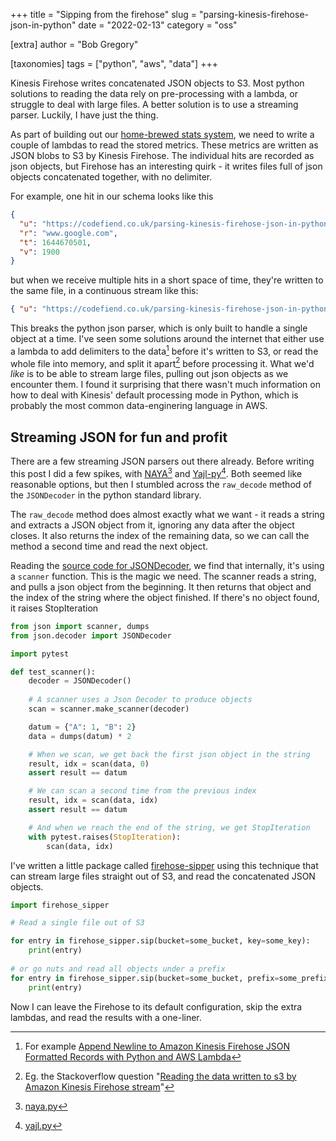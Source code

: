 +++
title = "Sipping from the firehose"
slug = "parsing-kinesis-firehose-json-in-python"
date = "2022-02-13"
category = "oss"

[extra]
author = "Bob Gregory"

[taxonomies]
tags = ["python", "aws", "data"]
+++

Kinesis Firehose writes concatenated JSON objects to S3. Most python solutions to reading the data rely on pre-processing with a lambda, or struggle to deal with large files. A better solution is to use a streaming parser. Luckily, I have just the thing.

<!-- more -->

As part of building out our [home-brewed stats system](@/serverless-web-analytics/index.md), we need to write a couple of lambdas to read the stored metrics. These metrics are written as JSON blobs to S3 by Kinesis Firehose. The individual hits are recorded as json objects, but Firehose has an interesting quirk - it writes files full of json objects concatenated together, with no delimiter.

For example, one hit in our schema looks like this

```json
{
  "u": "https://codefiend.co.uk/parsing-kinesis-firehose-json-in-python",
  "r": "www.google.com",
  "t": 1644670501,
  "v": 1900
}
```

but when we receive multiple hits in a short space of time, they're written to the same file, in a continuous stream like this:

```json
{ "u": "https://codefiend.co.uk/parsing-kinesis-firehose-json-in-python", "r": "www.google.com","t": 1644670501, "v": 1900}{"u":"https://codefiend.co.uk/","r":"t.co","t":1644670500,v:500}{"u":"https://codefiend.co.uk/tackling-the-delivery-service-kata","r":"t.co","t":1644670517,v:950}
```

This breaks the python json parser, which is only built to handle a single object at a time. I've seen some solutions around the internet that either use a lambda to add delimiters to the data[^1] before it's written to S3, or read the whole file into memory, and split it apart[^2] before processing it. What we'd _like_ is to be able to stream large files, pulling out json objects as we encounter them. I found it surprising that there wasn't much information on how to deal with Kinesis' default processing mode in Python, which is probably the most common data-enginering language in AWS.

## Streaming JSON for fun and profit

There are a few streaming JSON parsers out there already. Before writing this post I did a few spikes, with [NAYA](https://github.com/danielyule/naya)[^3] and [Yajl-py](https://github.com/pykler/yajl-py)[^4]. Both seemed like reasonable options, but then I stumbled across the `raw_decode` method of the `JSONDecoder` in the python standard library.

The `raw_decode` method does almost exactly what we want - it reads a string and extracts a JSON object from it, ignoring any data after the object closes. It also returns the index of the remaining data, so we can call the method a second time and read the next object.

Reading the [source code for JSONDecoder](https://github.com/python/cpython/blob/f4c03484da59049eb62a9bf7777b963e2267d187/Lib/json/decoder.py#L343), we find that internally, it's using a `scanner` function. This is the magic we need. The scanner reads a string, and pulls a json object from the beginning. It then returns that object and the index of the string where the object finished. If there's no object found, it raises StopIteration

```python
from json import scanner, dumps
from json.decoder import JSONDecoder

import pytest

def test_scanner():
    decoder = JSONDecoder()
    
    # A scanner uses a Json Decoder to produce objects
    scan = scanner.make_scanner(decoder)

    datum = {"A": 1, "B": 2}
    data = dumps(datum) * 2

    # When we scan, we get back the first json object in the string
    result, idx = scan(data, 0)
    assert result == datum

    # We can scan a second time from the previous index
    result, idx = scan(data, idx)
    assert result == datum

    # And when we reach the end of the string, we get StopIteration
    with pytest.raises(StopIteration):
        scan(data, idx)
```

I've written a little package called [firehose-sipper](https://github.com/bobthemighty/firehose-sipper) using this technique that can stream large files straight out of S3, and read the concatenated JSON objects.

```python
import firehose_sipper

# Read a single file out of S3

for entry in firehose_sipper.sip(bucket=some_bucket, key=some_key):
    print(entry)
    
# or go nuts and read all objects under a prefix
for entry in firehose_sipper.sip(bucket=some_bucket, prefix=some_prefix):
    print(entry)
```

Now I can leave the Firehose to its default configuration, skip the extra lambdas, and read the results with a one-liner.

[^1]: For example [Append Newline to Amazon Kinesis Firehose JSON Formatted Records with Python and AWS Lambda](https://medium.com/analytics-vidhya/append-newline-to-amazon-kinesis-firehose-json-formatted-records-with-python-f58498d0177a)

[^2]: Eg. the Stackoverflow question "[Reading the data written to s3 by Amazon Kinesis Firehose stream](https://stackoverflow.com/questions/34468319/reading-the-data-written-to-s3-by-amazon-kinesis-firehose-stream)"

[^3]: [naya.py](https://gist.github.com/bobthemighty/9f4fd8fbb2435b8f6b8cf191dabdf37a#file-naya-py)

[^4]: [yajl.py](https://gist.github.com/bobthemighty/9f4fd8fbb2435b8f6b8cf191dabdf37a#file-yajl-py)
